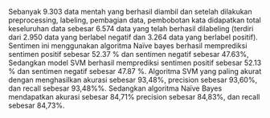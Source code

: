Sebanyak 9.303 data mentah yang berhasil diambil dan setelah dilakukan preprocessing, labeling, pembagian data, pembobotan kata didapatkan total keseluruhan data sebesar 6.574 data yang telah berhasil dilabeling  (terdiri dari 2.950 data yang berlabel negatif dan 3.264 data yang berlabel positif). Sentimen ini menggunakan algoritma Naïve bayes berhasil memprediksi  sentimen positif sebesar 52.37 % dan sentimen negatif sebesar 47.63%, Sedangkan model SVM berhasil memprediksi sentimen positif sebesar 52.13 % dan sentimen negatif sebesar 47.87 %. Algoritma SVM yang paling akurat dengan menghasilkan akurasi sebesar 93,48%, precision sebesar 93,60%, dan recall sebesar 93,48%%. Sedangkan algoritma Naïve Bayes mendapatkan akurasi sebesar 84,71%  precision sebesar 84,83%, dan recall sebesar 84,73%.
